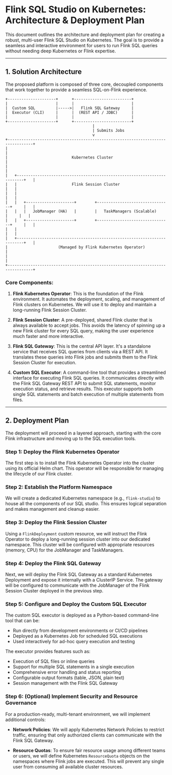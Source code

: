 # Flink SQL Studio on Kubernetes: Architecture & Deployment Plan

This document outlines the architecture and deployment plan for creating a robust, multi-user Flink SQL Studio on Kubernetes. The goal is to provide a seamless and interactive environment for users to run Flink SQL queries without needing deep Kubernetes or Flink expertise.

---

## 1. Solution Architecture

The proposed platform is composed of three core, decoupled components that work together to provide a seamless SQL-on-Flink experience.

```
+---------------------+      +-------------------------+
|                     |      |                         |
|  Custom SQL         |----->|   Flink SQL Gateway     |
|  Executor (CLI)     |      |  (REST API / JDBC)      |
|                     |      |                         |
+---------------------+      +-------------------------+
                                      |
                                      | Submits Jobs
                                      v
+---------------------------------------------------------------------------------+
|                                                                                 |
|                            Kubernetes Cluster                                   |
|                                                                                 |
|   +-------------------------------------------------------------------------+   |
|   |                        Flink Session Cluster                            |   |
|   |                                                                         |   |
|   |   +---------------------+        +--------------------------------+     |   |
|   |   |   JobManager (HA)   |        |   TaskManagers (Scalable)      |     |   |
|   |   +---------------------+        +--------------------------------+     |   |
|   |                                                                         |   |
|   +-------------------------------------------------------------------------+   |
|                      (Managed by Flink Kubernetes Operator)                     |
|                                                                                 |
+---------------------------------------------------------------------------------+
```

### Core Components:

1.  **Flink Kubernetes Operator**: This is the foundation of the Flink environment. It automates the deployment, scaling, and management of Flink clusters on Kubernetes. We will use it to deploy and maintain a long-running Flink Session Cluster.

2.  **Flink Session Cluster**: A pre-deployed, shared Flink cluster that is always available to accept jobs. This avoids the latency of spinning up a new Flink cluster for every SQL query, making the user experience much faster and more interactive.

3.  **Flink SQL Gateway**: This is the central API layer. It's a standalone service that receives SQL queries from clients via a REST API. It translates these queries into Flink jobs and submits them to the Flink Session Cluster for execution.

4.  **Custom SQL Executor**: A command-line tool that provides a streamlined interface for executing Flink SQL queries. It communicates directly with the Flink SQL Gateway REST API to submit SQL statements, monitor execution status, and retrieve results. This executor supports both single SQL statements and batch execution of multiple statements from files.

---

## 2. Deployment Plan

The deployment will proceed in a layered approach, starting with the core Flink infrastructure and moving up to the SQL execution tools.

### **Step 1: Deploy the Flink Kubernetes Operator**

The first step is to install the Flink Kubernetes Operator into the cluster using its official Helm chart. This operator will be responsible for managing the lifecycle of our Flink cluster.

### **Step 2: Establish the Platform Namespace**

We will create a dedicated Kubernetes namespace (e.g., `flink-studio`) to house all the components of our SQL studio. This ensures logical separation and makes management and cleanup easier.

### **Step 3: Deploy the Flink Session Cluster**

Using a `FlinkDeployment` custom resource, we will instruct the Flink Operator to deploy a long-running session cluster into our dedicated namespace. This cluster will be configured with appropriate resources (memory, CPU) for the JobManager and TaskManagers.

### **Step 4: Deploy the Flink SQL Gateway**

Next, we will deploy the Flink SQL Gateway as a standard Kubernetes Deployment and expose it internally with a ClusterIP Service. The gateway will be configured to communicate with the JobManager of the Flink Session Cluster deployed in the previous step.

### **Step 5: Configure and Deploy the Custom SQL Executor**

The custom SQL executor is deployed as a Python-based command-line tool that can be:

- Run directly from development environments or CI/CD pipelines
- Deployed as a Kubernetes Job for scheduled SQL executions
- Used interactively for ad-hoc query execution and testing

The executor provides features such as:

- Execution of SQL files or inline queries
- Support for multiple SQL statements in a single execution
- Comprehensive error handling and status reporting
- Configurable output formats (table, JSON, plain text)
- Session management with the Flink SQL Gateway

### **Step 6: (Optional) Implement Security and Resource Governance**

For a production-ready, multi-tenant environment, we will implement additional controls:

- **Network Policies**: We will apply Kubernetes Network Policies to restrict traffic, ensuring that only authorized clients can communicate with the Flink SQL Gateway.

- **Resource Quotas**: To ensure fair resource usage among different teams or users, we will define Kubernetes `ResourceQuota` objects on the namespaces where Flink jobs are executed. This will prevent any single user from consuming all available cluster resources.
